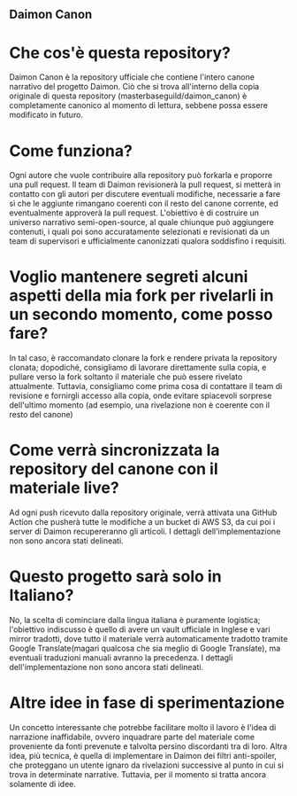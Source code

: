 ## Daimon Canon

# Che cos'è questa repository?

Daimon Canon è la repository ufficiale che contiene l'intero canone narrativo del progetto Daimon.
Ciò che si trova all'interno della copia originale di questa repository (masterbaseguild/daimon_canon) è completamente canonico al momento di lettura, sebbene possa essere modificato in futuro.

# Come funziona?

Ogni autore che vuole contribuire alla repository può forkarla e proporre una pull request. Il team di Daimon revisionerà la pull request, si metterà in contatto con gli autori per discutere eventuali modifiche, necessarie a fare sì che le aggiunte rimangano coerenti con il resto del canone corrente, ed eventualmente approverà la pull request.
L'obiettivo è di costruire un universo narrativo semi-open-source, al quale chiunque può aggiungere contenuti, i quali poi sono accuratamente selezionati e revisionati da un team di supervisori e ufficialmente canonizzati qualora soddisfino i requisiti.

# Voglio mantenere segreti alcuni aspetti della mia fork per rivelarli in un secondo momento, come posso fare?

In tal caso, è raccomandato clonare la fork e rendere privata la repository clonata; dopodiché, consigliamo di lavorare direttamente sulla copia, e pullare verso la fork soltanto il materiale che può essere rivelato attualmente. Tuttavia, consigliamo come prima cosa di contattare il team di revisione e fornirgli accesso alla copia, onde evitare spiacevoli sorprese dell'ultimo momento (ad esempio, una rivelazione non è coerente con il resto del canone)

# Come verrà sincronizzata la repository del canone con il materiale live?

Ad ogni push ricevuto dalla repository originale, verrà attivata una GitHub Action che pusherà tutte le modifiche a un bucket di AWS S3, da cui poi i server di Daimon recupereranno gli articoli. I dettagli dell'implementazione non sono ancora stati delineati.

# Questo progetto sarà solo in Italiano?

No, la scelta di cominciare dalla lingua italiana è puramente logistica; l'obiettivo indiscusso è quello di avere un vault ufficiale in Inglese e vari mirror tradotti, dove tutto il materiale verrà automaticamente tradotto tramite Google Translate(magari qualcosa che sia meglio di Google Translate), ma eventuali traduzioni manuali avranno la precedenza. I dettagli dell'implementazione non sono ancora stati delineati.

# Altre idee in fase di sperimentazione

Un concetto interessante che potrebbe facilitare molto il lavoro è l'idea di narrazione inaffidabile, ovvero inquadrare parte del materiale come proveniente da fonti prevenute e talvolta persino discordanti tra di loro.
Altra idea, più tecnica, è quella di implementare in Daimon dei filtri anti-spoiler, che proteggano un utente ignaro da rivelazioni successive al punto in cui si trova in determinate narrative.
Tuttavia, per il momento si tratta ancora solamente di idee.
